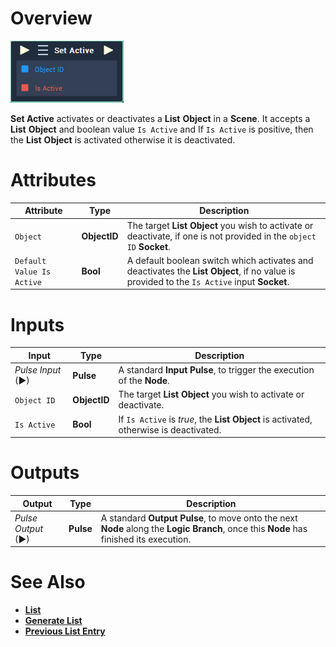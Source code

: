 # Overview

![The Set Active Node.](../../../.gitbook/assets/toolbox/incari/list/set-active.PNG)

**Set Active** activates or deactivates a **List** **Object** in a **Scene**. It accepts a **List** **Object** and boolean value `Is Active` and If `Is Active` is positive, then the **List** **Object** is activated otherwise it is deactivated.

# Attributes

|Attribute|Type|Description|
|---|---|---|
|`Object`|**ObjectID**|The target **List** **Object** you wish to activate or deactivate, if one is not provided in the `object ID` **Socket**.|
|`Default Value Is Active`|**Bool**|A default boolean switch which activates and deactivates the **List** **Object**, if no value is provided to the `Is Active` input **Socket**.

# Inputs

|Input|Type|Description|
|---|---|---|
|*Pulse Input* (►)|**Pulse**|A standard **Input Pulse**, to trigger the execution of the **Node**.|
|`Object ID`|**ObjectID**|The target **List** **Object** you wish to activate or deactivate.|
|`Is Active`|**Bool**|If `Is Active` is *true*, the **List** **Object** is activated, otherwise is deactivated.|

# Outputs

|Output|Type|Description|
|---|---|---|
|*Pulse Output* (►)|**Pulse**|A standard **Output Pulse**, to move onto the next **Node** along the **Logic Branch**, once this **Node** has finished its execution.|

# See Also
- [**List**](objects/scene-objects/list.md)
- [**Generate List**](generate-list.md)
- [**Previous List Entry**](previous-list-entry.md)

